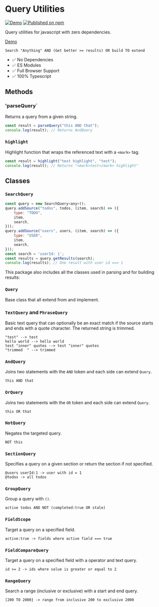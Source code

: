 # Query Utilities

[![Demo](https://github.com/rodydavis/query-utilities/actions/workflows/ci.yml/badge.svg)](https://github.com/rodydavis/query-utilities/actions/workflows/ci.yml)
[![Published on npm](https://img.shields.io/npm/v/query-utilities.svg)](https://www.npmjs.com/package/query-utilities)

Query utilities for javascript with zero dependencies.

[Demo](https://rodydavis.github.io/query-utilities/)

```
Search "Anything" AND (Get better >= results) OR build TO extend
```

- ✅ No Dependencies
- ✅ ES Modules
- ✅ Full Browser Support
- ✅ 100% Typescript

## Methods

### 'parseQuery`

Returns a query from a given string.

```js
const result = parseQuery("this AND that");
console.log(result); // Returns AndQuery
```

### `highlight`

Highlight function that wraps the referenced text with a `<mark>` tag.

```js
const result = highlight("test highlight", "test");
console.log(result); // Returns "<mark>test</mark> highlight"
```

## Classes

### `SearchQuery`

```js
const query = new SearchQuery<any>();
query.addSource("todos", todos, (item, search) => ({
    type: "TODO",
    item,
    search,
}));
query.addSource("users", users, (item, search) => ({
    type: "USER",
    item,
    search,
}));
const search = 'userId: 1';
const results = query.getResults(search);
console.log(results); // One result with user id === 1
```

This package also includes all the classes used in parsing and for building results:

### `Query`

Base class that all extend from and implement.

### `TextQuery` and `PhraseQuery`

Basic text query that can optionally be an exact match if the source starts and ends with a quote character. The returned string is trimmed.

```
"test" --> test
hello world --> hello world
test "inner" quotes --> test "inner" quotes
"trimmed  " --> trimmed
```

### `AndQuery`

Joins two statements with the `AND` token and each side can extend `Query`.

```
this AND that
```

### `OrQuery`

Joins two statements with the `OR` token and each side can extend `Query`.

```
this OR that
```

### `NotQuery`

Negates the targeted query.

```
NOT this
```

### `SectionQuery`

Specifies a query on a given section or return the section if not specified.

```
@users userId:1 -> user with id = 1
@todos -> all todos
```

### `GroupQuery`

Group a query with `()`.

```
active todos AND NOT (completed:true OR stale)
```

### `FieldScope`

Target a query on a specified field.

```
active:true -> fields where active field === true
```

### `FieldCompareQuery`

Target a query on a specified field with a operator and text query.

```
id >= 2 -> ids where value is greater or equal to 2
```

### `RangeQuery`

Search a range (inclusive or exclusive) with a start and end query.

```
[200 TO 2000} -> range from inclusive 200 to exclusive 2000
```
